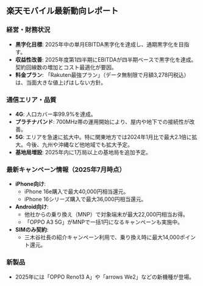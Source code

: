 ## 楽天モバイル最新動向レポート

### 経営・財務状況
- **黒字化目標**: 2025年中の単月EBITDA黒字化を達成し、通期黒字化を目指す。
- **収益性改善**: 2025年度第1四半期にEBITDAが四半期ベースで黒字化を達成。契約回線数の増加とコスト最適化が要因。
- **料金プラン**: 「Rakuten最強プラン」（データ無制限で月額3,278円税込）は、当面大きな値上げはしない方針。

### 通信エリア・品質
- **4G**: 人口カバー率99.9%を達成。
- **プラチナバンド**: 700MHz帯の運用開始により、屋内や地下での接続性が改善。
- **5G**: エリアを急速に拡大中。特に関東地方では2024年1月比で最大2.1倍に拡大。今後、九州や沖縄など他地域でも拡大予定。
- **基地局増設**: 2025年内に1万局以上の基地局を追加予定。

### 最新キャンペーン情報（2025年7月時点）
- **iPhone向け**:
    - iPhone 16e購入で最大40,000円相当還元。
    - iPhone 16シリーズ購入で最大36,000円相当還元。
- **Android向け**:
    - 他社からの乗り換え（MNP）で対象端末が最大22,000円相当お得。
    - 「OPPO A3 5G」がMNPで一括1円になるキャンペーンも実施中。
- **SIMのみ契約**:
    - 三木谷社長の紹介キャンペーン利用で、乗り換え時に最大14,000ポイント還元。

### 新製品
- 2025年には「OPPO Reno13 A」や「arrows We2」などの新機種が登場。
